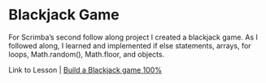 <h1>Blackjack Game</h1>
<p>For Scrimba’s second follow along project I created a blackjack game. As I followed along, I learned and implemented if else statements, arrays, for loops, Math.random(), Math.floor, and objects.</p>
<p>Link to Lesson | <a target="blank"  href="https://scrimba.com/learn/learnjavascript/lets-build-a-blackjack-game-coa954d1fb213d2a9d5a1c8ab">Build a Blackjack game 100%</a></p>